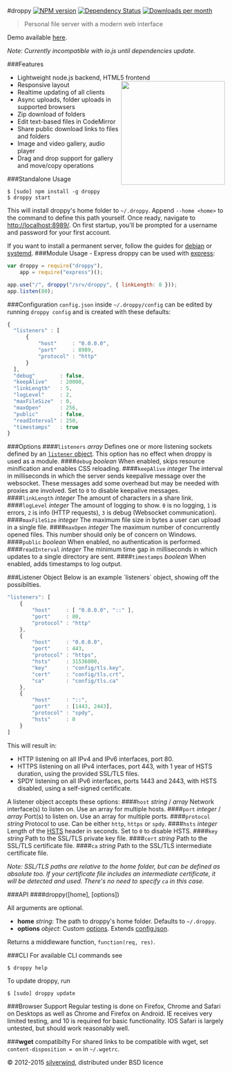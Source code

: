 #droppy [![NPM version](https://img.shields.io/npm/v/droppy.svg?style=flat)](https://www.npmjs.org/package/droppy) [![Dependency Status](http://img.shields.io/david/silverwind/droppy.svg?style=flat)](https://david-dm.org/silverwind/droppy) [![Downloads per month](http://img.shields.io/npm/dm/droppy.svg?style=flat)](https://www.npmjs.org/package/droppy)
> Personal file server with a modern web interface

Demo available <a target="_blank" href="http://droppy-demo.silverwind.io/#/">here</a>.

*Note: Currently incompatible with io.js until dependencies update.*

###Features
* Lightweight node.js backend, HTML5 frontend <img src="https://silverwind.github.io/droppy/logo.svg" width="240" height="240" align="right">
* Responsive layout
* Realtime updating of all clients
* Async uploads, folder uploads in supported browsers
* Zip download of folders
* Edit text-based files in CodeMirror
* Share public download links to files and folders
* Image and video gallery, audio player
* Drag and drop support for gallery and move/copy operations

###Standalone Usage
```
$ [sudo] npm install -g droppy
$ droppy start
```
This will install droppy's home folder to `~/.droppy`. Append `--home <home>` to the command to define this path yourself. Once ready, navigate to [http://localhost:8989/](http://localhost:8989/). On first startup, you'll be prompted for a username and password for your first account.

If you want to install a permanent server, follow the guides for [debian](https://github.com/silverwind/droppy/wiki/Debian-Installation) or [systemd](https://github.com/silverwind/droppy/wiki/Systemd-Installation).
###Module Usage - Express
droppy can be used with [express](http://expressjs.com/):
```js
var droppy = require("droppy"),
    app = require("express")();

app.use("/", droppy("/srv/droppy", { linkLength: 8 }));
app.listen(80);
```
###Configuration
`config.json` inside `~/.droppy/config` can be edited by running `droppy config` and is created with these defaults:
```javascript
{
  "listeners" : [
      {
          "host"     : "0.0.0.0",
          "port"     : 8989,
          "protocol" : "http"
      }
  ],
  "debug"        : false,
  "keepAlive"    : 20000,
  "linkLength"   : 5,
  "logLevel"     : 2,
  "maxFileSize"  : 0,
  "maxOpen"      : 256,
  "public"       : false,
  "readInterval" : 250,
  "timestamps"   : true
}
```
###Options
####`listeners` *array*
Defines one or more listening sockets defined by an [`listener` object](#listener). This option has no effect when droppy is used as a module.
####`debug` *boolean*
When enabled, skips resource minification and enables CSS reloading.
####`keepAlive` *integer*
The interval in milliseconds in which the server sends keepalive message over the websocket. These messages add some overhead but may be needed with proxies are involved. Set to `0` to disable keepalive messages.
####`linkLength` *integer*
The amount of characters in a share link.
####`logLevel` *integer*
The amount of logging to show. `0` is no logging, `1` is errors, `2` is info (HTTP requests), `3` is debug (Websocket communication).
####`maxFileSize` *integer*
The maximum file size in bytes a user can upload in a single file.
####`maxOpen` *integer*
The maximum number of concurrently opened files. This number should only be of concern on Windows.
####`public` *boolean*
When enabled, no authentication is performed.
####`readInterval` *integer*
The minimum time gap in milliseconds in which updates to a single directory are sent.
####`timestamps` *boolean*
When enabled, adds timestamps to log output.

<a name="listener" />
###Listener Object
Below is an example `listeners` object, showing off the possibilties.

```javascript
"listeners": [
    {
        "host"     : [ "0.0.0.0", "::" ],
        "port"     : 80,
        "protocol" : "http"
    },
    {
        "host"     : "0.0.0.0",
        "port"     : 443,
        "protocol" : "https",
        "hsts"     : 31536000,
        "key"      : "config/tls.key",
        "cert"     : "config/tls.crt",
        "ca"       : "config/tls.ca"
    },
    {
        "host"     : "::",
        "port"     : [1443, 2443],
        "protocol" : "spdy",
        "hsts"     : 0
    }
]
```
This will result in:
* HTTP listening on all IPv4 and IPv6 interfaces, port 80.
* HTTPS listening on all IPv4 interfaces, port 443, with 1 year of HSTS duration, using the provided SSL/TLS files.
* SPDY listening on all IPv6 interfaces, ports 1443 and 2443, with HSTS disabled, using a self-signed certificate.

A listener object accepts these options:
####`host` *string* / *array*
Network interface(s) to listen on. Use an array for multiple hosts.
####`port` *integer* / *array*
Port(s) to listen on. Use an array for multiple ports.
####`protocol` *string*
Protocol to use. Can be either `http`, `https` or `spdy`.
####`hsts` *integer*
Length of the [HSTS](http://en.wikipedia.org/wiki/HTTP_Strict_Transport_Security) header in seconds. Set to `0` to disable HSTS.
####`key` *string*
Path to the SSL/TLS private key file.
####`cert` *string*
Path to the SSL/TLS certificate file.
####`ca` *string*
Path to the SSL/TLS intermediate certificate file.

*Note: SSL/TLS paths are relative to the home folder, but can be defined as absolute too. If your certificate file includes an intermediate certificate, it will be detected and used. There's no need to specify `ca` in this case.*

###API
####droppy([home], [options])

All arguments are optional.

- **home** *string*: The path to droppy's home folder. Defaults to `~/.droppy`.
- **options** *object*: Custom [options](#Options). Extends [config.json](#Configuration).

Returns a middleware function, `function(req, res)`.

###CLI
For available CLI commands see
```
$ droppy help
```
To update droppy, run
```
$ [sudo] droppy update
```

###Browser Support
Regular testing is done on Firefox, Chrome and Safari on Desktops as well as Chrome and Firefox on Android. IE receives very limited testing, and 10 is required for basic functionality. IOS Safari is largely untested, but should work reasonably well.

###**wget** compatibilty
For shared links to be compatible with wget, set `content-disposition = on` in `~/.wgetrc`.

© 2012-2015 [silverwind](https://github.com/silverwind), distributed under BSD licence
